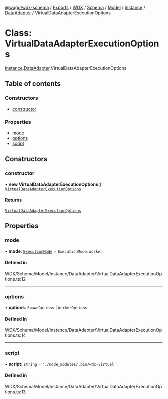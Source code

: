 [@wago/wdx-schema](../README.md) / [Exports](../modules.md) / [WDX](../modules/WDX.md) / [Schema](../modules/WDX.Schema.md) / [Model](../modules/WDX.Schema.Model.md) / [Instance](../modules/WDX.Schema.Model.Instance.md) / [DataAdapter](../modules/WDX.Schema.Model.Instance.DataAdapter.md) / VirtualDataAdapterExecutionOptions

# Class: VirtualDataAdapterExecutionOptions

[Instance](../modules/WDX.Schema.Model.Instance.md).[DataAdapter](../modules/WDX.Schema.Model.Instance.DataAdapter.md).VirtualDataAdapterExecutionOptions

## Table of contents

### Constructors

- [constructor](WDX.Schema.Model.Instance.DataAdapter.VirtualDataAdapterExecutionOptions.md#constructor)

### Properties

- [mode](WDX.Schema.Model.Instance.DataAdapter.VirtualDataAdapterExecutionOptions.md#mode)
- [options](WDX.Schema.Model.Instance.DataAdapter.VirtualDataAdapterExecutionOptions.md#options)
- [script](WDX.Schema.Model.Instance.DataAdapter.VirtualDataAdapterExecutionOptions.md#script)

## Constructors

### constructor

• **new VirtualDataAdapterExecutionOptions**(): [`VirtualDataAdapterExecutionOptions`](WDX.Schema.Model.Instance.DataAdapter.VirtualDataAdapterExecutionOptions.md)

#### Returns

[`VirtualDataAdapterExecutionOptions`](WDX.Schema.Model.Instance.DataAdapter.VirtualDataAdapterExecutionOptions.md)

## Properties

### mode

• **mode**: [`ExecutionMode`](../enums/WDX.Schema.Model.Instance.ExecutionMode.md) = `ExecutionMode.worker`

#### Defined in

WDX/Schema/Model/Instance/DataAdapter/VirtualDataAdapterExecutionOptions.ts:12

___

### options

• **options**: `SpawnOptions` \| `WorkerOptions`

#### Defined in

WDX/Schema/Model/Instance/DataAdapter/VirtualDataAdapterExecutionOptions.ts:14

___

### script

• **script**: `string` = `'./node_modules/.bin/wdx-virtual'`

#### Defined in

WDX/Schema/Model/Instance/DataAdapter/VirtualDataAdapterExecutionOptions.ts:13
